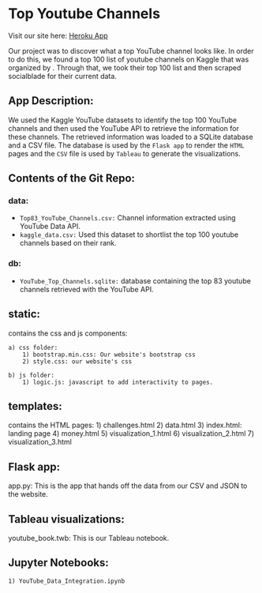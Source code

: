 # Top Youtube Channels #

Visit our site here: [Heroku App](https://project2-youtube.herokuapp.com/)

Our project was to discover what a top YouTube channel looks like. In order to do this, we found a top 100 list of youtube channels on Kaggle that was organized by . Through that, we took their top 100 list and then scraped socialblade for their current data.

## App Description: ## 

We used the Kaggle YouTube datasets to identify the top 100 YouTube channels and then used the YouTube API to retrieve the information for these channels. The retrieved information was loaded to a SQLite database and a CSV file. The database is used by the `Flask app` to render the `HTML` pages and the `CSV` file is used by `Tableau` to generate the visualizations.


## Contents of the Git Repo: ##

### data: ###
 - `Top83_YouTube_Channels.csv:` Channel information extracted using YouTube Data API.
 - `kaggle_data.csv:` Used this dataset to shortlist the top 100 youtube channels based on their rank.


### db:
- `YouTube_Top_Channels.sqlite:` database containing the top 83 youtube channels retrieved with the YouTube API.

static: 
-------
contains the css and js components:

    a) css folder:
        1) bootstrap.min.css: Our website's bootstrap css
        2) style.css: our website's css

    b) js folder: 
        1) logic.js: javascript to add interactivity to pages.


templates: 
----------
contains the HTML pages:
    1) challenges.html
    2) data.html
    3) index.html: landing page
    4) money.html
    5) visualization_1.html
    6) visualization_2.html
    7) visualization_3.html


Flask app:
-----------
app.py: This is the app that hands off the data from our CSV and JSON to the website. 


Tableau visualizations:
------------------------
youtube_book.twb: This is our Tableau notebook. 

Jupyter Notebooks:
---------------------
    1) YouTube_Data_Integration.ipynb





